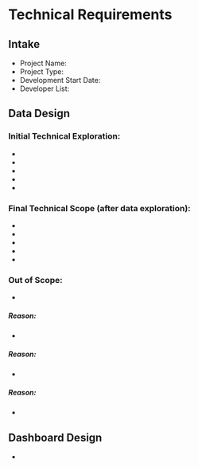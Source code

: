 # Technical Requirements

## Intake
* Project Name:
* Project Type: 
* Development Start Date:
* Developer List:

## Data Design
### Initial Technical Exploration:
*
*
*
*
*
### Final Technical Scope (after data exploration):
*
*
*
*
*
### Out of Scope:
*
##### Reason:
*
##### Reason:
*
##### Reason:
*
## Dashboard Design
*
